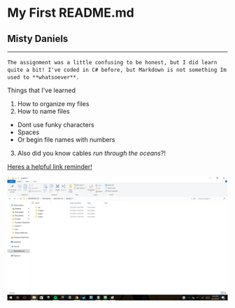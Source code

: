 # My First README.md

## Misty Daniels
***

`The assignment was a little confusing to be honest, but I did learn quite a bit! I've coded in C# before, but Markdown is not something Im used to **whatsoever**.`

Things that I've learned

1. How to organize my files
2. How to name files
  * Dont use funky characters
  * Spaces
  * Or begin file names with numbers
3. Also did you know cables *run through the oceans*?!

[Heres a helpful link reminder!](https://github.com/adam-p/markdown-here/wiki/Markdown-Cheatsheet#videos)

![Screenshot Of my Directory](./images/screenshot-1.png)
